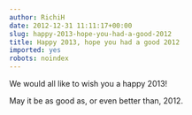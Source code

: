 ```yaml
---
author: RichiH
date: 2012-12-31 11:11:17+00:00
slug: happy-2013-hope-you-had-a-good-2012
title: Happy 2013, hope you had a good 2012
imported: yes
robots: noindex
---
```

We would all like to wish you a happy 2013!

May it be as good as, or even better than, 2012.
